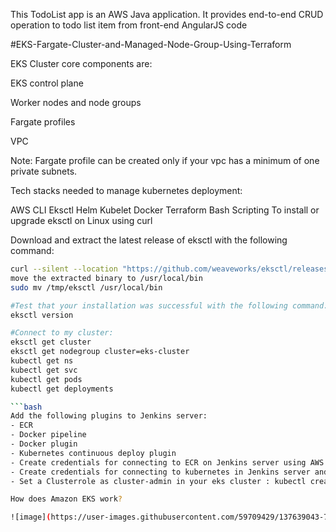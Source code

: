 This TodoList app is an AWS Java application. It provides end-to-end CRUD operation to todo list item from front-end AngularJS code

#EKS-Fargate-Cluster-and-Managed-Node-Group-Using-Terraform

EKS Cluster core components are:

EKS control plane

Worker nodes and node groups

Fargate profiles

VPC

Note: Fargate profile can be created only if your vpc has a minimum of one private subnets.

Tech stacks needed to manage kubernetes deployment:

AWS CLI
Eksctl
Helm
Kubelet
Docker
Terraform
Bash Scripting
To install or upgrade eksctl on Linux using curl

Download and extract the latest release of eksctl with the following command:
```bash
curl --silent --location "https://github.com/weaveworks/eksctl/releases/latest/download/eksctl_$(uname -s)_amd64.tar.gz" | tar xz -C /tmp
move the extracted binary to /usr/local/bin
sudo mv /tmp/eksctl /usr/local/bin

#Test that your installation was successful with the following command:
eksctl version

#Connect to my cluster:
eksctl get cluster
eksctl get nodegroup cluster=eks-cluster
kubectl get ns
kubectl get svc
kubectl get pods
kubectl get deployments

```bash
Add the following plugins to Jenkins server:
- ECR
- Docker pipeline
- Docker plugin
- Kubernetes continuous deploy plugin
- Create credentials for connecting to ECR on Jenkins server using AWS security credentials (Access key and secret key ID )
- Create credentials for connecting to kubernetes in Jenkins server and copy all the content of ( sudo cat ~/.kube/config ) from the EKS Cluster inside it as enter directly, ID: k8s , Description: k8s .
- Set a Clusterrole as cluster-admin in your eks cluster : kubectl create clusterrolebinding cluster-system-anonymous --cluster-role=cluster-admin --user=system:anonymous

How does Amazon EKS work?

![image](https://user-images.githubusercontent.com/59709429/137639043-72c23a66-c799-4e23-bf23-eb64754d401e.png)
